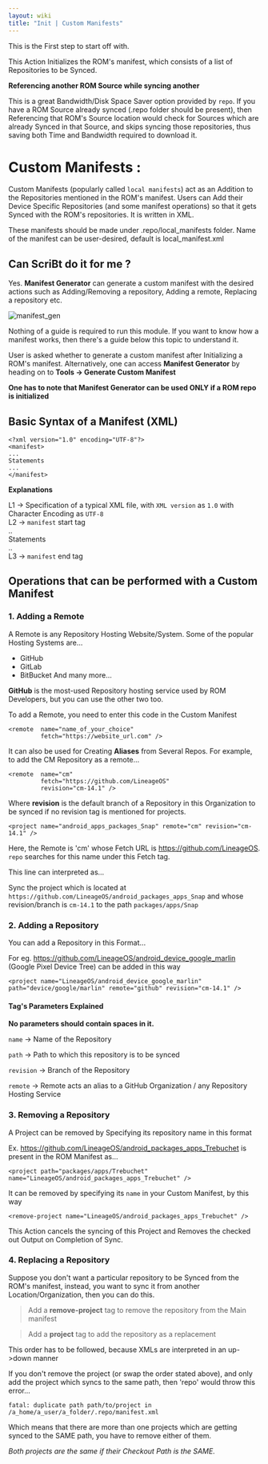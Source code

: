 ```yaml
---
layout: wiki
title: "Init | Custom Manifests"
---
```


This is the First step to start off with.

This Action Initializes the ROM's manifest, which consists of a list of Repositories to be Synced.

**Referencing another ROM Source while syncing another**  

This is a great Bandwidth/Disk Space Saver option provided by `repo`. If you have a ROM Source already synced (.repo folder should be present), then Referencing that ROM's Source location would check for Sources which are already Synced in that Source, and skips syncing those repositories, thus saving both Time and Bandwidth required to download it.

# Custom Manifests :

Custom Manifests (popularly called `local manifests`) act as an Addition to the Repositories mentioned in the ROM's manifest. Users can Add their Device Specific Repositories (and some manifest operations) so that it gets Synced with the ROM's repositories. It is written in XML.

These manifests should be made under .repo/local_manifests folder. Name of the manifest can be user-desired, default is local_manifest.xml

## Can ScriBt do it for me ?

Yes. **Manifest Generator** can generate a custom manifest with the desired actions such as Adding/Removing a repository, Adding a remote, Replacing a repository etc.

![manifest_gen](https://cloud.githubusercontent.com/assets/14874906/26673200/a9c49ab6-46d9-11e7-9a8d-95e066182838.png)  

Nothing of a guide is required to run this module. If you want to know how a manifest works, then there's a guide below this topic to understand it.  

User is asked whether to generate a custom manifest after Initializing a ROM's manifest. Alternatively, one can access **Manifest Generator** by heading on to **Tools -> Generate Custom Manifest**  

**One has to note that Manifest Generator can be used ONLY if a ROM repo is initialized**  

##  Basic Syntax of a Manifest (XML)

```
<?xml version="1.0" encoding="UTF-8"?>
<manifest>
...  
Statements  
...
</manifest>
```

**Explanations**

L1 -> Specification of a typical XML file, with `XML version` as `1.0` with Character Encoding as `UTF-8`  
L2 -> `manifest` start tag  
..  
Statements  
..  
L3 -> `manifest` end tag  

## Operations that can be performed with a Custom Manifest

### 1. Adding a Remote

A Remote is any Repository Hosting Website/System. Some of the popular Hosting Systems are...

* GitHub
* GitLab
* BitBucket
And many more...

**GitHub** is the most-used Repository hosting service used by ROM Developers, but you can use the other two too.

To add a Remote, you need to enter this code in the Custom Manifest

```
<remote  name="name_of_your_choice"
         fetch="https://website_url.com" />
```

It can also be used for Creating **Aliases** from Several Repos. For example, to add the CM Repository as a remote...

```
<remote  name="cm"
         fetch="https://github.com/LineageOS"
         revision="cm-14.1" />
```

Where **revision** is the default branch of a Repository in this Organization to be synced if no revision tag is mentioned for projects.

`<project name="android_apps_packages_Snap" remote="cm" revision="cm-14.1" />`

Here, the Remote is 'cm' whose Fetch URL is https://github.com/LineageOS. `repo` searches for this name under this Fetch tag.

This line can interpreted as...

Sync the project which is located at `https://github.com/LineageOS/android_packages_apps_Snap` and whose revision/branch is `cm-14.1` to the path `packages/apps/Snap`

### 2. Adding a Repository

You can add a Repository in this Format...

For eg. https://github.com/LineageOS/android_device_google_marlin (Google Pixel Device Tree) can be added in this way

`<project name="LineageOS/android_device_google_marlin" path="device/google/marlin" remote="github" revision="cm-14.1" />`

#### Tag's Parameters Explained

**No parameters should contain spaces in it.**

`name` -> Name of the Repository

`path` -> Path to which this repository is to be synced

`revision` -> Branch of the Repository

`remote` -> Remote acts an alias to a GitHub Organization / any Repository Hosting Service

### 3. Removing a Repository

A Project can be removed by Specifying its repository name in this format

Ex. https://github.com/LineageOS/android_packages_apps_Trebuchet is present in the ROM Manifest as...

`<project path="packages/apps/Trebuchet" name="LineageOS/android_packages_apps_Trebuchet" />`

It can be removed by specifying its `name` in your Custom Manifest, by this way

`<remove-project name="LineageOS/android_packages_apps_Trebuchet" />`

This Action cancels the syncing of this Project and Removes the checked out Output on Completion of Sync.

### 4. Replacing a Repository

Suppose you don't want a particular repository to be Synced from the ROM's manifest, instead, you want to sync it from another Location/Organization, then you can do this.

> Add a **remove-project** tag to remove the repository from the Main manifest

> Add a **project** tag to add the repository as a replacement

This order has to be followed, because XMLs are interpreted in an up->down manner

If you don't remove the project (or swap the order stated above), and only add the project which syncs to the same path, then 'repo' would throw this error...

`fatal: duplicate path path/to/project in /a_home/a_user/a_folder/.repo/manifest.xml`

Which means that there are more than one projects which are getting synced to the SAME path, you have to remove either of them.

_Both projects are the same if their Checkout Path is the SAME._
